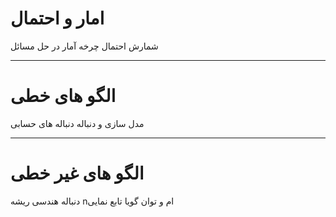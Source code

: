 # امار و احتمال
شمارش
احتمال
چرخه آمار در حل مسائل 

---
# الگو های خطی
مدل سازی و دنباله
دنباله های حسابی

----
# الگو های غیر خطی
دنباله هندسی 
ریشه nام و توان گویا
تابع نمایی
